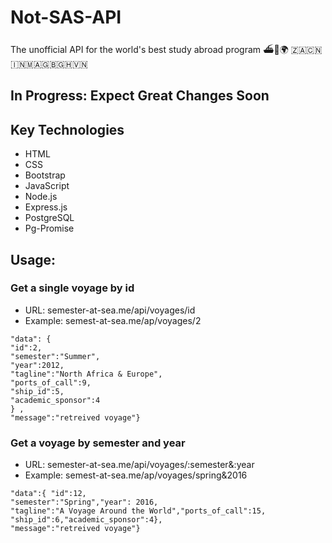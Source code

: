 # Not-SAS-API
The unofficial API for the world's best study abroad program ⛴🌊🌍 🇿🇦🇨🇳🇮🇳🇲🇦🇬🇧🇬🇭🇻🇳

## In Progress: Expect Great Changes Soon


## Key Technologies
 * HTML
 * CSS
 * Bootstrap
 * JavaScript
 * Node.js
 * Express.js
 * PostgreSQL
 * Pg-Promise
 
 ## Usage:
 ### Get a single voyage by id
  * URL: semester-at-sea.me/api/voyages/id
  * Example: semest-at-sea.me/ap/voyages/2
 
 ```{"status":"success", 
"data": { 
"id":2, 
"semester":"Summer",
"year":2012, 
"tagline":"North Africa & Europe", 
"ports_of_call":9, 
"ship_id":5,
"academic_sponsor":4 
} , 
"message":"retreived voyage"}
```

### Get a voyage by semester and year
  * URL: semester-at-sea.me/api/voyages/:semester&:year
  * Example: semest-at-sea.me/ap/voyages/spring&2016
  
  ```{"status":"success",
  "data":{ "id":12,
  "semester":"Spring","year": 2016,
  "tagline":"A Voyage Around the World","ports_of_call":15,
  "ship_id":6,"academic_sponsor":4},
  "message":"retreived voyage"}
  ```
  
